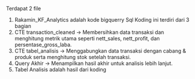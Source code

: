 Terdapat 2 file
1. Rakamin_KF_Analytics adalah kode bigquerry Sql
  Koding ini terdiri dari 3 bagian
  1. CTE transaction_cleaned → Membersihkan data transaksi dan menghitung metrik utama seperti nett_sales, nett_profit, dan persentase_gross_laba.
  2. CTE tabel_analisis → Menggabungkan data transaksi dengan cabang & produk serta menghitung stok setelah transaksi.
  3. Query Akhir → Menampilkan hasil akhir untuk analisis lebih lanjut.
2. Tabel Analisis adalah hasil dari koding
